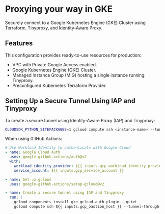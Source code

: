 # Proxying your way in GKE

Securely connect to a Google Kubernetes Engine (GKE) Cluster using Terraform, Tinyproxy, and Identity-Aware Proxy.

## Features

This configuration provides ready-to-use resources for production:
- VPC with Private Google Access enabled.
- Google Kubernetes Engine (GKE) Cluster.
- Managed Instance Group (MIG) hosting a single instance running Tinyproxy.
- Preconfigured Kubernetes Terraform Provider.

## Setting Up a Secure Tunnel Using IAP and Tinyproxy

To create a secure tunnel using Identity-Aware Proxy (IAP) and Tinyproxy:

```bash
CLOUDSDK_PYTHON_SITEPACKAGES=1 gcloud compute ssh <instance-name> --tunnel-through-iap --project=<project-name> --zone=<instance-zone> --ssh-flag='-4 -L8888:localhost:8888 -N -q -f'
```

When using GitHub Actions:

```yaml
# Use Workload Identity to authenticate with Google Cloud
- name: Google Cloud Auth
  uses: google-github-actions/auth@v2
  with:
    workload_identity_provider: ${{ inputs.gcp_workload_identity_provider }}
    service_account: ${{ inputs.gcp_service_account }}

- name: Set up gcloud
  uses: google-github-actions/setup-gcloud@v2

- name: Create a secure tunnel using IAP and Tinyproxy
  run: |
    gcloud components install gke-gcloud-auth-plugin --quiet
    gcloud compute ssh ${{ inputs.gcp_bastion_host }} --tunnel-through-iap --project=${{ inputs.gcp_bastion_project }} --zone=${{ inputs.gcp_bastion_zone }} --ssh-flag="-4 -L8888:localhost:8888 -N -q -f"
```
